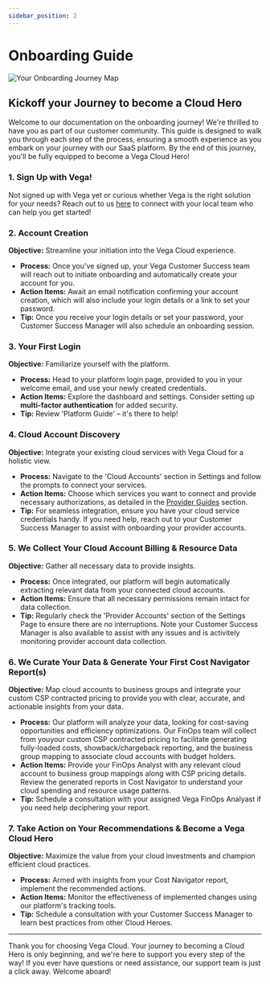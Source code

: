 ```yaml
---
sidebar_position: 2
---
```


# Onboarding Guide

![Your Onboarding Journey Map](/img/stepper.svg)

## Kickoff your Journey to become a Cloud Hero

Welcome to our documentation on the onboarding journey! We're thrilled to have you as part of our customer community. This guide is designed to walk you through each step of the process, ensuring a smooth experience as you embark on your journey with our SaaS platform. By the end of this journey, you'll be fully equipped to become a Vega Cloud Hero!

### 1. Sign Up with Vega! 

Not signed up with Vega yet or curious whether Vega is the right solution for your needs? Reach out to us [here](https://vegacloud.io/contact/) to connect with your local team who can help you get started! 

### 2. Account Creation

**Objective:** Streamline your initiation into the Vega Cloud experience.

- **Process:** Once you've signed up, your Vega Customer Success team will reach out to initiate onboarding and automatically create your account for you.
- **Action Items:** Await an email notification confirming your account creation, which will also include your login details or a link to set your password.
- **Tip:** Once you receive your login details or set your password, your Customer Success Manager will also schedule an onboarding session.

### 3. Your First Login

**Objective:** Familiarize yourself with the platform.

- **Process:** Head to your platform login page, provided to you in your welcome email, and use your newly created credentials.
- **Action Items:** Explore the dashboard and settings. Consider setting up **multi-factor authentication** for added security.
- **Tip:** Review 'Platform Guide' – it's there to help!

### 4. Cloud Account Discovery

**Objective:** Integrate your existing cloud services with Vega Cloud for a holistic view.

- **Process:** Navigate to the 'Cloud Accounts' section in Settings and follow the prompts to connect your services.
- **Action Items:** Choose which services you want to connect and provide necessary authorizations, as detailed in the [Provider Guides](docs/providers/overview) section.
- **Tip:** For seamless integration, ensure you have your cloud service credentials handy. If you need help, reach out to your Customer Success Manager to assist with onboarding your provider accounts.

### 5. We Collect Your Cloud Account Billing & Resource Data

**Objective:** Gather all necessary data to provide insights.

- **Process:** Once integrated, our platform will begin automatically extracting relevant data from your connected cloud accounts.
- **Action Items:** Ensure that all necessary permissions remain intact for data collection.
- **Tip:** Regularly check the 'Provider Accounts' section of the Settings Page to ensure there are no interruptions. Note your Customer Success Manager is also available to assist with any issues and is activitely monitoring provider account data collection.

### 6. We Curate Your Data & Generate Your First Cost Navigator Report(s)

**Objective:** Map cloud accounts to business groups and integrate your custom CSP contracted pricing to provide you with clear, accurate, and actionable insights from your data.


- **Process:** Our platform will analyze your data, looking for cost-saving opportunities and efficiency optimizations. Our FinOps team will collect from youyour custom CSP contracted pricing to facilitate generating fully-loaded costs, showback/chargeback reporting, and the business group mapping to associate cloud accounts with budget holders.
- **Action Items:** Provide your FinOps Analyst with any relevant cloud account to business group mappings along with CSP pricing details. Review the generated reports in Cost Navigator to understand your cloud spending and resource usage patterns.
- **Tip:** Schedule a consultation with your assigned Vega FinOps Analyast if you need help deciphering your report.


### 7. Take Action on Your Recommendations & Become a Vega Cloud Hero

**Objective:** Maximize the value from your cloud investments and champion efficient cloud practices.

- **Process:** Armed with insights from your Cost Navigator report, implement the recommended actions.
- **Action Items:** Monitor the effectiveness of implemented changes using our platform's tracking tools.
- **Tip:** Schedule a consultation with your Customer Success Manager to learn best practices from other Cloud Heroes.

---

Thank you for choosing Vega Cloud. Your journey to becoming a Cloud Hero is only beginning, and we're here to support you every step of the way! If you ever have questions or need assistance, our support team is just a click away. Welcome aboard!
